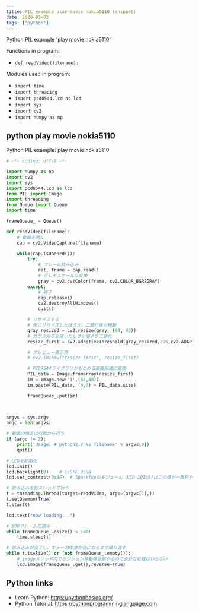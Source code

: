 ```yaml
---
title: PIL example play movie nokia5110 (snippet)
date: 2020-03-02
tags: ["python"]
---
```

Python PIL example 'play movie nokia5110'

Functions in program: 
* `def readVideo(filename):`

Modules used in program: 
* `import time`
* `import threading`
* `import pcd8544.lcd as lcd`
* `import sys`
* `import cv2`
* `import numpy as np`

## python play movie nokia5110

Python PIL example: play movie nokia5110

```python
# -*- coding: utf-8 -*-

import numpy as np
import cv2
import sys
import pcd8544.lcd as lcd
from PIL import Image
import threading
from Queue import Queue
import time

frameQueue_ = Queue()

def readVideo(filename):
    # 動画を開く
    cap = cv2.VideoCapture(filename)

    while(cap.isOpened()):
        try:
            # フレーム読み込み
            ret, frame = cap.read()
            # グレイスケールに変換
            gray = cv2.cvtColor(frame, cv2.COLOR_BGR2GRAY)
        except:
            # 終了
            cap.release()
            cv2.destroyAllWindows()
            quit()

        # リサイズする
        # 先にリサイズしたほうが、二値化後が綺麗
        gray_resized = cv2.resize(gray, (84, 48))
        # ガウス分布を用いたしきい値より二値化
        resize_first = cv2.adaptiveThreshold(gray_resized,255,cv2.ADAPTIVE_THRESH_GAUSSIAN_C,cv2.THRESH_BINARY,11,2)

        # プレビュー表示用
        # cv2.imshow("resize first", resize_first)

        # PCD9544ライブラリがもとめる画像形式に変換
        PIL_data = Image.fromarray(resize_first)
        im = Image.new('1',(84,48))
        im.paste(PIL_data, (0,0) + PIL_data.size)

        frameQueue_.put(im)


 
argvs = sys.argv
argc = len(argvs)

# 動画の指定は引数から行う
if (argc != 2):
    print('Usage: # python2.7 %s filename' % argvs[0])
    quit()

# LCDを初期化
lcd.init()
lcd.backlight(0)    # 1:OFF 0:ON
lcd.set_contrast(0xBF)  # Sparkfunのモジュール（LCD-10168)はこの値が一番見やすい

# 読み込みを別スレッドで行う
t = threading.Thread(target=readVideo, args=(argvs[1],))
t.setDaemon(True)
t.start()

lcd.text("now loading...")

# 500フレーム先読み
while frameQueue_.qsize() < 500:
    time.sleep(1)

# 読み込みが完了し、キューの中身が空になるまで繰り返す
while t.isAlive() or (not frameQueue_.empty()):
    # imageメソッド内でポジション移動等全部やるので余計な処理はいらない
    lcd.image(frameQueue_.get(),reverse=True)


```

## Python links

- Learn Python: https://pythonbasics.org/
- Python Tutorial: https://pythonprogramminglanguage.com
